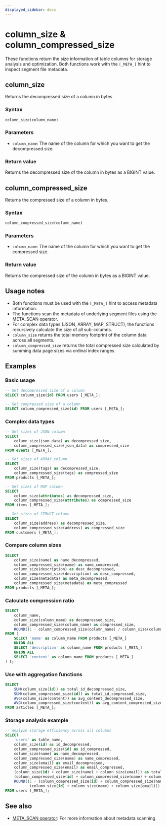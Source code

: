 ```yaml
---
displayed_sidebar: docs
---
```


# column_size & column_compressed_size

These functions return the size information of table columns for storage analysis and optimization. Both functions work with the `[_META_]` hint to inspect segment file metadata.

## column_size

Returns the decompressed size of a column in bytes.

### Syntax

```SQL
column_size(column_name)
```

### Parameters

- `column_name`: The name of the column for which you want to get the decompressed size.

### Return value

Returns the decompressed size of the column in bytes as a BIGINT value.

## column_compressed_size

Returns the compressed size of a column in bytes.

### Syntax

```SQL
column_compressed_size(column_name)
```

### Parameters

- `column_name`: The name of the column for which you want to get the compressed size.

### Return value

Returns the compressed size of the column in bytes as a BIGINT value.

## Usage notes

- Both functions must be used with the `[_META_]` hint to access metadata information.
- The functions scan the metadata of underlying segment files using the META_SCAN operator.
- For complex data types (JSON, ARRAY, MAP, STRUCT), the functions recursively calculate the size of all sub-columns.
- `column_size` returns the total memory footprint of the column data across all segments.
- `column_compressed_size` returns the total compressed size calculated by summing data page sizes via ordinal index ranges.

## Examples

### Basic usage

```sql
-- Get decompressed size of a column
SELECT column_size(id) FROM users [_META_];

-- Get compressed size of a column
SELECT column_compressed_size(id) FROM users [_META_];
```

### Complex data types

```sql
-- Get sizes of JSON column
SELECT 
    column_size(json_data) as decompressed_size,
    column_compressed_size(json_data) as compressed_size
FROM events [_META_];

-- Get sizes of ARRAY column  
SELECT 
    column_size(tags) as decompressed_size,
    column_compressed_size(tags) as compressed_size
FROM products [_META_];

-- Get sizes of MAP column
SELECT 
    column_size(attributes) as decompressed_size,
    column_compressed_size(attributes) as compressed_size
FROM items [_META_];

-- Get sizes of STRUCT column
SELECT 
    column_size(address) as decompressed_size,
    column_compressed_size(address) as compressed_size
FROM customers [_META_];
```

### Compare column sizes

```sql
SELECT 
    column_size(name) as name_decompressed,
    column_compressed_size(name) as name_compressed,
    column_size(description) as desc_decompressed,
    column_compressed_size(description) as desc_compressed,
    column_size(metadata) as meta_decompressed,
    column_compressed_size(metadata) as meta_compressed
FROM products [_META_];
```

### Calculate compression ratio

```sql
SELECT 
    column_name,
    column_size(column_name) as decompressed_size,
    column_compressed_size(column_name) as compressed_size,
    ROUND((1 - column_compressed_size(column_name) / column_size(column_name)) * 100, 2) as compression_ratio_percent
FROM (
    SELECT 'name' as column_name FROM products [_META_]
    UNION ALL
    SELECT 'description' as column_name FROM products [_META_]
    UNION ALL  
    SELECT 'content' as column_name FROM products [_META_]
) t;
```

### Use with aggregation functions

```sql
SELECT 
    SUM(column_size(id)) as total_id_decompressed_size,
    SUM(column_compressed_size(id)) as total_id_compressed_size,
    AVG(column_size(content)) as avg_content_decompressed_size,
    AVG(column_compressed_size(content)) as avg_content_compressed_size
FROM articles [_META_];
```

### Storage analysis example

```sql
-- Analyze storage efficiency across all columns
SELECT 
    'users' as table_name,
    column_size(id) as id_decompressed,
    column_compressed_size(id) as id_compressed,
    column_size(name) as name_decompressed,
    column_compressed_size(name) as name_compressed,
    column_size(email) as email_decompressed,
    column_compressed_size(email) as email_compressed,
    (column_size(id) + column_size(name) + column_size(email)) as total_decompressed,
    (column_compressed_size(id) + column_compressed_size(name) + column_compressed_size(email)) as total_compressed,
    ROUND((1 - (column_compressed_size(id) + column_compressed_size(name) + column_compressed_size(email)) / 
           (column_size(id) + column_size(name) + column_size(email))) * 100, 2) as overall_compression_ratio
FROM users [_META_];
```

## See also

- [META_SCAN operator](../../../using_starrocks/Cost_based_optimizer.md): For more information about metadata scanning.